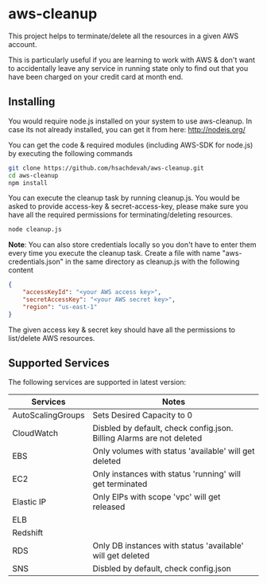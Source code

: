 # aws-cleanup

This project helps to terminate/delete all the resources in a given AWS account.

This is particularly useful if you are learning to work with AWS & don't want to accidentally leave any service in running state only to find out that you have been charged on your credit card at month end.

## Installing

You would require node.js installed on your system to use aws-cleanup. In case its not already installed, you can get it from here: http://nodejs.org/

You can get the code & required modules (including AWS-SDK for node.js) by executing the following commands

```sh
git clone https://github.com/hsachdevah/aws-cleanup.git
cd aws-cleanup
npm install
```
You can execute the cleanup task by running cleanup.js. You would be asked to provide access-key & secret-access-key, please make sure you have all the required permissions for terminating/deleting resources.

```sh
node cleanup.js
```

<strong>Note</strong>: You can also store credentials locally so you don't have to enter them every time you execute the cleanup task. Create a file with name "aws-credentials.json" in the same directory as cleanup.js with the following content

```json
{ 
	"accessKeyId": "<your AWS access key>", 
	"secretAccessKey": "<your AWS secret key>", 
	"region": "us-east-1" 
}
```

The given access key & secret key should have all the permissions to list/delete AWS resources.

## Supported Services

The following services are supported in latest version:


| Services 				| Notes          											|
| ---------------------	| ---------------------------------------------------------	|
| AutoScalingGroups     | Sets Desired Capacity to 0 								|
| CloudWatch		    | Disbled by default, check config.json. Billing Alarms are not deleted	|
| EBS				    | Only volumes with status 'available' will get deleted		|
| EC2				    | Only instances with status 'running' will get terminated	|
| Elastic IP		    | Only EIPs with scope 'vpc' will get released				|
| ELB				    | 									     					|
| Redshift			    | 									     					|
| RDS				    | Only DB instances with status 'available' will get deleted|
| SNS				    | Disbled by default, check config.json 					|